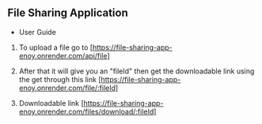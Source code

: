 ## File Sharing Application

- User Guide

1.  To upload a file go to [https://file-sharing-app-enoy.onrender.com/api/file]

2.  After that it will give you an "fileId" then get the downloadable link using the get through this link [https://file-sharing-app-enoy.onrender.com/file/:fileId]

3.  Downloadable link [https://file-sharing-app-enoy.onrender.com/files/download/:fileId]
